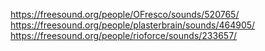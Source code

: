 https://freesound.org/people/OFresco/sounds/520765/ \
https://freesound.org/people/plasterbrain/sounds/464905/ \
https://freesound.org/people/rioforce/sounds/233657/
